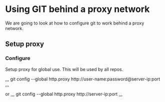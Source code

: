 # Using GIT behind a proxy network
We are going to look at how to configure git to work behind a proxy network.

## Setup proxy
### Configure
Setup proxy for global use. This will be used by all repos.

,,,
git config --global http.proxy http://user-name:password@server-ip:port
,,,

or
,,,
git config --global http.proxy http://server-ip:port
,,,

